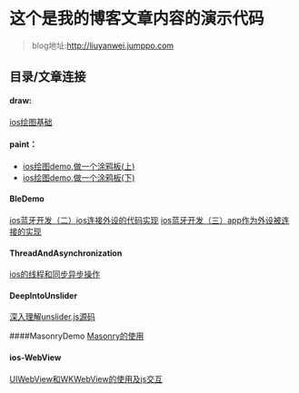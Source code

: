 

#  这个是我的博客文章内容的演示代码
> blog地址:http://liuyanwei.jumppo.com

## 目录/文章连接

#### draw:
[ios绘图基础](http://liuyanwei.jumppo.com/2015/07/25/ios-draw-base.html)

#### paint：
-	[ios绘图demo,做一个涂鸦板(上)](http://liuyanwei.jumppo.com/2015/07/26/ios-draw-Graffiti.html)
-	[ios绘图demo,做一个涂鸦板(下)](http://liuyanwei.jumppo.com/2015/09/02/ios-draw-Graffiti-2.html)

#### BleDemo
[ios蓝牙开发（二）ios连接外设的代码实现](http://liuyanwei.jumppo.com/2015/08/14/ios-BLE-2.ht>ml) 
[ios蓝牙开发（三）app作为外设被连接的实现](http://liuyanwei.jumppo.com/2015/08/14/ios-BLE-2.ht>ml) 

#### ThreadAndAsynchronization
[ios的线程和同步异步操作](http://liuyanwei.jumppo.com/2015/08/19/ios-ThreadAndAsynchronization.html) 


#### DeepIntoUnslider
[深入理解unslider.js源码](http://liuyanwei.jumppo.com/2015/08/29/go-deep-into-unsilder.js.html)

####MasonryDemo
[Masonry的使用](http://liuyanwei.jumppo.com/2015/06/14/ios-library-masonry.html)

#### ios-WebView
[UIWebView和WKWebView的使用及js交互](http://liuyanwei.jumppo.com/2015/10/17/ios-webView.html) 


